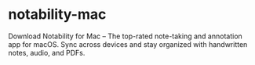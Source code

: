 # notability-mac
Download Notability for Mac – The top-rated note-taking and annotation app for macOS. Sync across devices and stay organized with handwritten notes, audio, and PDFs.
